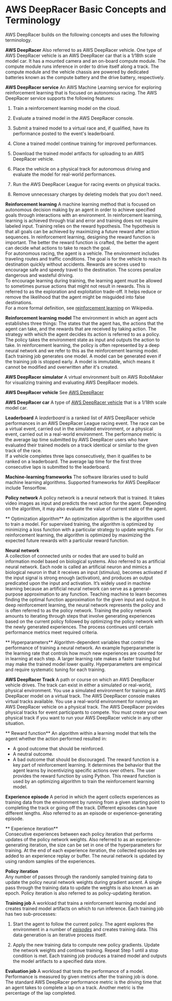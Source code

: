 # AWS DeepRacer Basic Concepts and Terminology<a name="deepracer-basic-concept"></a>

 AWS DeepRacer builds on the following concepts and uses the following terminology\.

**AWS DeepRacer**  <a name="term-deepracer"></a>
Also referred to as AWS DeepRacer vehicle\. One type of AWS DeepRacer vehicle is an AWS DeepRacer car that is a 1/18th scale model car\. It has a mounted camera and an on\-board compute module\. The compute module runs inference in order to drive itself along a track\. The compute module and the vehicle chassis are powered by dedicated batteries known as the compute battery and the drive battery, respectively\. 

**AWS DeepRacer service**  <a name="term-deepracer-service"></a>
An AWS Machine Learning service for exploring reinforcement learning that is focused on autonomous racing\. The AWS DeepRacer service supports the following features:  

1. Train a reinforcement learning model on the cloud\. 

1. Evaluate a trained model in the AWS DeepRacer console\.

1. Submit a trained model to a virtual race and, if qualified, have its performance posted to the event's leaderboard\.

1. Clone a trained model continue training for improved performances\.

1. Download the trained model artifacts for uploading to an AWS DeepRacer vehicle\.

1. Place the vehicle on a physical track for autonomous driving and evaluate the model for real\-world performances\. 

1. Run the AWS DeepRacer League for racing events on physical tracks\.

1. Remove unnecessary charges by deleting models that you don't need\.

**Reinforcement learning**  <a name="term-rl"></a>
A machine learning method that is focused on autonomous decision making by an agent in order to achieve specified goals through interactions with an environment\. In reinforcement learning, learning is achieved through trial and error and training does not require labeled input\. Training relies on the reward hypothesis\. The hypothesis is that all goals can be achieved by maximizing a future reward after action sequences\. In reinforcement learning, designing the reward function is important\. The better the reward function is crafted, the better the agent can decide what actions to take to reach the goal\.  
For autonomous racing, the agent is a vehicle\. The environment includes traveling routes and traffic conditions\. The goal is for the vehicle to reach its destination quickly without accidents\. Rewards are scores used to encourage safe and speedy travel to the destination\. The scores penalize dangerous and wasteful driving\.   
To encourage learning during training, the learning agent must be allowed to sometimes pursue actions that might not result in rewards\. This is referred to as the exploration and exploitation trade\-off\. It helps reduce or remove the likelihood that the agent might be misguided into false destinations\.   
For a more formal definition, see [reinforcement learning](https://en.wikipedia.org/wiki/Reinforcement_learning) on Wikipedia\.

**Reinforcement learning model**  <a name="term-rl-model"></a>
The environment in which an agent acts establishes three things: The states that the agent has, the actions that the agent can take, and the rewards that are received by taking action\. The strategy with which the agent decides its action is referred to as a policy\. The policy takes the environment state as input and outputs the action to take\. In reinforcement learning, the policy is often represented by a deep neural network and we refer to this as the reinforcement learning model\. Each training job generates one model\. A model can be generated even if the training job is stopped early\. A model is immutable, which means it cannot be modified and overwritten after it's created\. 

**AWS DeepRacer simulator**  <a name="term-simulator"></a>
A virtual environment built on AWS RoboMaker for visualizing training and evaluating AWS DeepRacer models\. 

**AWS DeepRacer vehicle**  <a name="term-model-vehicle"></a>
See [AWS DeepRacer](#term-deepracer)

**AWS DeepRacer car**  <a name="term-deepracer-car"></a>
A type of [AWS DeepRacer vehicle](#term-model-vehicle) that is a 1/18th scale model car\.

**Leaderboard**  <a name="term-leaderboard"></a>
A *leaderboard* is a ranked list of AWS DeepRacer vehicle performances in an AWS DeepRacer League racing event\. The race can be a virtual event, carried out in the simulated environment, or a physical event, carried out in a real\-world environment\. The performance metric is the average lap time submitted by AWS DeepRacer users who have evaluated their trained models on a track identical or similar to the given track of the race\.    
If a vehicle completes three laps consecutively, then it qualifies to be ranked on a leaderboard\. The average lap time for the first three consecutive laps is submitted to the leaderboard\. 

**Machine\-learning frameworks**  <a name="term-frameworks"></a>
The software libraries used to build machine learning algorithms\. Supported frameworks for AWS DeepRacer include Tensorflow\.

**Policy network**  <a name="term-policy-network"></a>
A policy network is a neural network that is trained\. It takes video images as input and predicts the next action for the agent\. Depending on the algorithm, it may also evaluate the value of current state of the agent\. 

** Optimization algorithm**  <a name="term-optimization-algorithm"></a>
An optimization algorithm is the algorithm used to train a model\. For supervised training, the algorithm is optimized by minimizing a loss function with a particular strategy to update weights\. For reinforcement learning, the algorithm is optimized by maximizing the expected future rewards with a particular reward function\.

**Neural network**  
A collection of connected units or nodes that are used to build an information model based on biological systems\. Also referred to as artificial neural network\. Each node is called an artificial neuron and mimics a biological neuron in that it receives an input \(stimulus\), becomes activated if the input signal is strong enough \(activation\), and produces an output predicated upon the input and activation\. It’s widely used in machine learning because an artificial neural network can serve as a general\-purpose approximation to any function\. Teaching machine to learn becomes finding the optimal function approximation for the given input and output\. In deep reinforcement learning, the neural network represents the policy and is often referred to as the policy network\. Training the policy network amounts to iterating through steps that involve generating experiences based on the current policy followed by optimizing the policy network with the newly generated experiences\. The process continues until certain performance metrics meet required criteria\. 

** Hyperparameters**  <a name="term-hyperparameters"></a>
Algorithm\-dependent variables that control the performance of training a neural network\. An example hyperparameter is the learning rate that controls how much new experiences are counted for in learning at each step\. A larger learning rate makes a faster training but may make the trained model lower quality\. Hyperparameters are empirical and require systematic tuning for each training\. 

**AWS DeepRacer Track**  <a name="term-track"></a>
A path or course on which an AWS DeepRacer vehicle drives\. The track can exist in either a simulated or real\-world, physical environment\. You use a simulated environment for training an AWS DeepRacer model on a virtual track\. The AWS DeepRacer console makes virtual tracks available\. You use a real\-world environment for running an AWS DeepRacer vehicle on a physical track\. The AWS DeepRacer provides physical tracks for event participants to compete\. You must create your own physical track if you want to run your AWS DeepRacer vehicle in any other situation\.

** Reward function**  <a name="term-reward-function"></a>
An algorithm within a learning model that tells the agent whether the action performed resulted in:  
+ A good outcome that should be reinforced\.
+ A neutral outcome\.
+ A bad outcome that should be discouraged\.
The reward function is a key part of reinforcement learning\. It determines the behavior that the agent learns by incentivizing specific actions over others\. The user provides the reward function by using Python\. This reward function is used by an optimizing algorithm to train the reinforcement learning model\.

**Experience episode**  <a name="term-episode"></a>
A period in which the agent collects experiences as training data from the environment by running from a given starting point to completing the track or going off the track\. Different episodes can have different lengths\. Also referred to as an episode or experience\-generating episode\. 

** Experience iteration**  
Consecutive experiences between each policy iteration that performs updates of the policy network weights\. Also referred to as an experience\-generating iteration, the size can be set in one of the hyperparameters for training\. At the end of each experience iteration, the collected episodes are added to an experience replay or buffer\. The neural network is updated by using random samples of the experiences\.

**Policy iteration**  
Any number of passes through the randomly sampled training data to update the policy neural network weights during gradient ascent\. A single pass through the training data to update the weights is also known as an epoch\. Policy iteration is also referred to as policy\-updating iteration\.

**Training job**  <a name="term-training-job"></a>
A workload that trains a reinforcement learning model and creates trained model artifacts on which to run inference\. Each training job has two sub\-processes:   

1. Start the agent to follow the current policy\. The agent explores the environment in a number of [*episodes*](#term-episode) and creates training data\. This data generation is an iterative process itself\.

1. Apply the new training data to compute new policy gradients\. Update the network weights and continue training\. Repeat Step 1 until a stop condition is met\.
Each training job produces a trained model and outputs the model artifacts to a specified data store\. 

**Evaluation job**  <a name="term-evaluation-job"></a>
A workload that tests the performance of a model\. Performance is measured by given metrics after the training job is done\. The standard AWS DeepRacer performance metric is the driving time that an agent takes to complete a lap on a track\. Another metric is the percentage of the lap completed\. 
